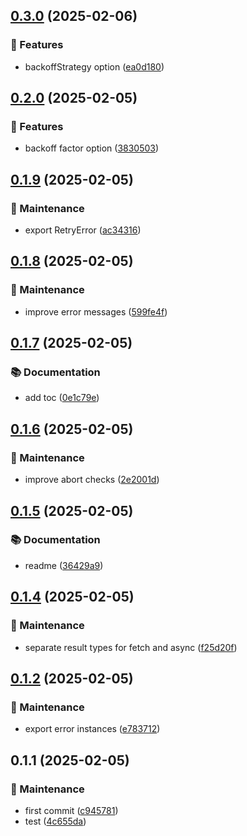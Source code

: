

## [0.3.0](https://github.com/arshad-yaseen/nice-retry/compare/0.2.0...0.3.0) (2025-02-06)


### 🚀 Features

* backoffStrategy option ([ea0d180](https://github.com/arshad-yaseen/nice-retry/commit/ea0d1804122695efc501dde89f049b989fbeaf96))

## [0.2.0](https://github.com/arshad-yaseen/nice-retry/compare/0.1.9...0.2.0) (2025-02-05)

### 🚀 Features

- backoff factor option ([3830503](https://github.com/arshad-yaseen/nice-retry/commit/38305030acf3b9822580c38fe0cd05f470772bde))

## [0.1.9](https://github.com/arshad-yaseen/nice-retry/compare/0.1.8...0.1.9) (2025-02-05)

### 🔧 Maintenance

- export RetryError ([ac34316](https://github.com/arshad-yaseen/nice-retry/commit/ac3431642f97368355fdb3ccf8b9f11c7f349bca))

## [0.1.8](https://github.com/arshad-yaseen/nice-retry/compare/0.1.7...0.1.8) (2025-02-05)

### 🔧 Maintenance

- improve error messages ([599fe4f](https://github.com/arshad-yaseen/nice-retry/commit/599fe4f4e6b16964957ff422154357c2a558b817))

## [0.1.7](https://github.com/arshad-yaseen/nice-retry/compare/0.1.6...0.1.7) (2025-02-05)

### 📚 Documentation

- add toc ([0e1c79e](https://github.com/arshad-yaseen/nice-retry/commit/0e1c79e0e34ac0e7fd06870808a46131122b1665))

## [0.1.6](https://github.com/arshad-yaseen/nice-retry/compare/0.1.5...0.1.6) (2025-02-05)

### 🔧 Maintenance

- improve abort checks ([2e2001d](https://github.com/arshad-yaseen/nice-retry/commit/2e2001d7d2a40e31992d8158648373bf43d61afd))

## [0.1.5](https://github.com/arshad-yaseen/nice-retry/compare/0.1.4...0.1.5) (2025-02-05)

### 📚 Documentation

- readme ([36429a9](https://github.com/arshad-yaseen/nice-retry/commit/36429a9c417660673b5f4d49f5d85e8f2c49f26a))

## [0.1.4](https://github.com/arshad-yaseen/nice-retry/compare/0.1.3...0.1.4) (2025-02-05)

### 🔧 Maintenance

- separate result types for fetch and async ([f25d20f](https://github.com/arshad-yaseen/nice-retry/commit/f25d20f811c37a0e370c9dbd9d043243f12736b5))

## [0.1.2](https://github.com/arshad-yaseen/nice-retry/compare/0.1.1...0.1.2) (2025-02-05)

### 🔧 Maintenance

- export error instances ([e783712](https://github.com/arshad-yaseen/nice-retry/commit/e783712ea5450d99b2e3519c158014f8f4d88c84))

## 0.1.1 (2025-02-05)

### 🔧 Maintenance

- first commit ([c945781](https://github.com/arshad-yaseen/nice-retry/commit/c94578175f3911e83e0b1d949d2481c3218f4424))
- test ([4c655da](https://github.com/arshad-yaseen/nice-retry/commit/4c655dadcb974aea0718a48283081e96d7121b56))
